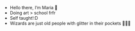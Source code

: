 - Hello there, I’m Maria 🤭
- Doing art > school frfr
- Self taught!:D
- Wizards are just old people with glitter in their pockets 🧙‍♂️✨
<!---
marialves24/marialves24 is a ✨ special ✨ repository because its `README.md` (this file) appears on your GitHub profile.
You can click the Preview link to take a look at your changes.
--->
